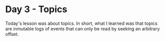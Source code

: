# Day 3 - Topics
Today's lesson was about topics. In short, what I learned was that topics are inmutable logs of events that can only be read by seeking an arbitrary offset.